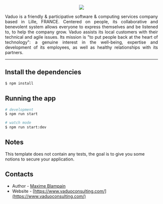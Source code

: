 <p align="center">
    <a href="https://vaduoconsulting.com">
        <img src="https://vaduoconsulting.com/images/logo_vaduo_large.svg" />
    </a>
</p>

<p align="justify">
Vaduo is a friendly & participative software & computing services company based in Lille, FRANCE.  Centered on people, its collaborative and benevolent system allows everyone to express themselves and be listened to, to help the company grow. 
Vaduo assists its local customers with their technical and agile issues. 
Its mission is "to put people back at the heart of technology": a genuine interest in the well-being, expertise and development of its employees, as well as healthy relationships with its partners.
</p>

<hr>

## Install the dependencies

```bash
$ npm install
```

## Running the app

```bash
# development
$ npm run start

# watch mode
$ npm run start:dev
```

## Notes
This template does not contain any tests, the goal is to give you some notions to secure your application.

## Contacts

- Author - [Maxime Blampain](https://github.com/mblampain)
- Website - [https://www.vaduoconsulting.com/](https://www.vaduoconsulting.com/)
